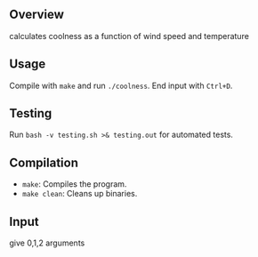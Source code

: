 ## Overview
calculates coolness as a function of wind speed and temperature

## Usage
Compile with `make` and run `./coolness`. End input with `Ctrl+D`.

## Testing
Run `bash -v testing.sh >& testing.out` for automated tests.

## Compilation
- `make`: Compiles the program.
- `make clean`: Cleans up binaries.

## Input
give 0,1,2 arguments
